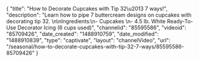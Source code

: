 {
    "title": "How to Decorate Cupcakes with Tip 32\u2013 7 ways!",
    "description": "Learn how to pipe 7 buttercream designs on cupcakes with decorating tip 32. \n\nIngredients:\n- Cupcakes \n- 4.5 lb. White Ready-To-Use Decorator Icing (6 cups used)",
    "channelid": "85595586",
    "videoid": "85709426",
    "date_created": "1488910759",
    "date_modified": "1488910839",
    "type": "captivate",
    "layout": "channelVideo",
    "url": "\/seasonal\/how-to-decorate-cupcakes-with-tip-32-7-ways\/85595586-85709426"
}